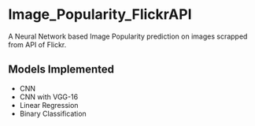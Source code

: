# Image_Popularity_FlickrAPI
A Neural Network based Image Popularity prediction on images scrapped from API of Flickr.

## Models Implemented

- CNN
- CNN with VGG-16
- Linear Regression
- Binary Classification
